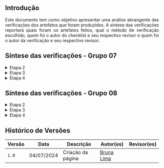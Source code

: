 ## Introdução
<p style="text-align: justify;">Este documento tem como objetivo apresentar uma análise abrangente das verificações dos artefatos que foram produzidos. A síntese das verificações reportará quais foram os artefatos feitos, qual o método de verificação escolhido, quem foi o autor do checklist e seu respectivo revisor e quem foi o autor da verificação e seu respectivo revisor.</p>

## Síntese das verificações - Grupo 07

<details class="abstract">
<summary>Etapa 2</summary>
<p style="text-align: center;"><strong>Verificação Etapa 2</strong></p>
<div style="display: flex; justify-content: center;">
<table>
  <thead>
    <tr>
      <th>Artefato</th>
      <th>Método de Verificação</th>
      <th>Autor do Checklist</th>
      <th>Revisor do Checklist</th>
      <th>Autor da Verificação</th>
      <th>Revisor da Verificação</th>
    </tr>
  </thead>
  <tbody>
    <tr>
      <td>Aspectos Éticos</td>
      <td>Inspeção</td>
      <td>Genilson Silva</td>
      <td>Pedro Henrique</td>
      <td>Bruna Lima</td>
      <td>Pedro Henrique</td>
    </tr>
    <tr>
      <td>Perfil do Usuário</td>
      <td>Inspeção</td>
      <td>Genilson Silva</td>
      <td>Pedro Henrique</td>
      <td>Bruna Lima</td>
      <td>Pedro Henrique</td>
    </tr>
    <tr>
      <td>Personas</td>
      <td>Inspeção</td>
      <td>Genilson Silva</td>
      <td>Pedro Henrique</td>
      <td>Bruna Lima, Daniela Alarcão, Lucas Avelar e Pedro Henrique</td>
      <td>Pedro Henrique</td>
    </tr>
    <tr>
      <td>Cenários</td>
      <td>Inspeção</td>
      <td>Mariana Letícia</td>
      <td>Bruna Lima</td>
      <td>Bruna Lima, Daniela Alarcão, Genilson Silva, Lucas Avelar, Mariana Letícia, Pedro Henrique</td>
      <td>Bruna Lima</td>
    </tr>
    <tr>
      <td>Análise de Tarefas</td>
      <td>Inspeção</td>
      <td>Mariana Letícia</td>
      <td>Bruna Lima</td>
      <td>Bruna Lima, Daniela Alarcão, Genilson Silva, Lucas Avelar, Mariana Letícia, Pedro Henrique</td>
      <td>Bruna Lima</td>
    </tr>
  </tbody>
</table>
</div>
<p style="text-align: center;"><em>Fonte: <a href="https://github.com/danialarcao">Daniela Alarcão</a>, 2024.</em></p>
</details>

<details class="abstract">
<summary>Etapa 3</summary>
<p style="text-align: center;"><strong>Verificação Etapa 3</strong></p>
<div style="display: flex; justify-content: center;">
<table>
  <thead>
    <tr>
      <th>Artefato</th>
      <th>Método de Verificação</th>
      <th>Autor do Checklist</th>
      <th>Revisor do Checklist</th>
      <th>Autor da Verificação</th>
      <th>Revisor da Verificação</th>
    </tr>
  </thead>
  <tbody>
    <tr>
      <td>Guia de Estilo</td>
      <td>Inspeção</td>
      <td>Daniela Alarcão</td>
      <td>Lucas Avelar</td>
      <td>Genilson Silva</td>
      <td>Lucas Avelar</td>
    </tr>
    <tr>
      <td>Metas de Usabilidade</td>
      <td>Inspeção</td>
      <td>Daniela Alarcão</td>
      <td>Lucas Avelar</td>
      <td>Genilson Silva</td>
      <td>Lucas Avelar</td>
    </tr>
    <tr>
      <td>Princípios Gerais do Projeto</td>
      <td>Inspeção</td>
      <td>Daniela Alarcão</td>
      <td>Lucas Avelar</td>
      <td>Pedro Henrique</td>
      <td>Lucas Avelar</td>
    </tr>
    <tr>
      <td>Características da Plataforma</td>
      <td>Inspeção</td>
      <td>Bruna Lima</td>
      <td>Mariana Letícia</td>
      <td>Pedro Henrique</td>
      <td>Mariana Letícia</td>
    </tr>
  </tbody>
</table>
</div>
<p style="text-align: center;"><em>Fonte: <a href="https://github.com/danialarcao">Daniela Alarcão</a>, 2024.</em></p>
</details>

<details class="abstract">
<summary>Etapa 4</summary>
<p style="text-align: center;"><strong>Verificação Etapa 4</strong></p>
<div style="display: flex; justify-content: center;">
<table>
  <thead>
    <tr>
      <th>Artefato</th>
      <th>Método de Verificação</th>
      <th>Autor do Checklist</th>
      <th>Revisor do Checklist</th>
      <th>Autor da Verificação</th>
      <th>Revisor da Verificação</th>
    </tr>
  </thead>
  <tbody>
    <tr>
      <td>Planejamento da Avaliação do Storyboard</td>
      <td>Inspeção</td>
      <td>Bruna Lima</td>
      <td>Mariana Letícia</td>
      <td>Daniela Alarcão</td>
      <td>Mariana Letícia</td>
    </tr>
    <tr>
      <td>Planejamento do Relato dos Resultados do Storyboard</td>
      <td>Inspeção</td>
      <td>Mariana Letícia</td>
      <td>Bruna Lima</td>
      <td>Daniela Alarcão</td>
      <td>Bruna Lima</td>
    </tr>
    <tr>
      <td>Relato dos Resultados da Avaliação do Storyboard</td>
      <td>Inspeção</td>
      <td>Pedro Henrique</td>
      <td>Genilson Silva</td>
      <td>Lucas Avelar</td>
      <td>Genilson Silva</td>
    </tr>
    <tr>
      <td>Planejamento da Avaliação da Análise de Tarefas</td>
      <td>Inspeção</td>
      <td>Pedro Henrique</td>
      <td>Genilson Silva</td>
      <td>Lucas Avelar</td>
      <td>Genilson Silva</td>
    </tr>
      <tr>
      <td>Planejamento do Relato dos Resultados da Análise de Tarefas</td>
      <td>Inspeção</td>
      <td>Pedro Henrique</td>
      <td>Genilson Silva</td>
      <td>Mariana Letícia</td>
      <td>Genilson Silva</td>
    </tr>
    </tr>
      <tr>
      <td>Relato da Avaliação da Análise de Tarefa</td>
      <td>Inspeção</td>
      <td>Lucas Avelar</td>
      <td>Daniela Alarcão</td>
      <td>Mariana Letícia</td>
      <td>Daniela Alarcão</td>
    </tr>
    </tr>
      <tr>
      <td>Planejamento da Avaliação do Protótipo de Papel</td>
      <td>Inspeção</td>
      <td>Lucas Avelar</td>
      <td>Daniela Alarcão</td>
      <td>Mariana Letícia</td>
      <td>Daniela Alarcão</td>
    </tr>
    </tr>
      <tr>
      <td>Planejamento do Relato dos Resultos da Avaliação do Protótipo de Papel</td>
      <td>Inspeção</td>
      <td>Lucas Avelar</td>
      <td>Daniela Alarcão</td>
      <td>Mariana Letícia</td>
      <td>Daniela Alarcão</td>
    </tr>
  </tbody>
</table>
</div>
<p style="text-align: center;"><em>Fonte: <a href="https://github.com/danialarcao">Daniela Alarcão</a>, 2024.</em></p>
</details>

## Síntese das verificações - Grupo 08

<details class="abstract">
<summary>Etapa 2</summary>
<p style="text-align: center;"><strong>Verificação Etapa 2</strong></p>
<div style="display: flex; justify-content: center;">
<table>
  <thead>
    <tr>
      <th>Artefato</th>
      <th>Método de Verificação</th>
      <th>Autor do Checklist</th>
      <th>Revisor do Checklist</th>
      <th>Autor da Verificação</th>
      <th>Revisor da Verificação</th>
    </tr>
  </thead>
  <tbody>
    <tr>
      <td>Aspectos Éticos</td>
      <td>Inspeção</td>
      <td>Genilson Silva</td>
      <td> - </td>
      <td>Bruna Lima</td>
      <td> - </td>
    </tr>
    <tr>
      <td>Perfil do Usuário</td>
      <td>Inspeção</td>
      <td>Genilson Silva</td>
      <td> - </td>
      <td>Bruna Lima</td>
      <td> - </td>
    </tr>
    <tr>
      <td>Personas</td>
      <td>Inspeção</td>
      <td>Genilson Silva</td>
      <td> - </td>
      <td>Bruna Lima, Daniela Alarcão, Lucas Avelar e Pedro Henrique</td>
      <td> - </td>
    </tr>
    <tr>
      <td>Cenários</td>
      <td>Inspeção</td>
      <td>Mariana Letícia</td>
      <td> - </td>
      <td>Bruna Lima, Daniela Alarcão, Genilson Silva, Lucas Avelar, Mariana Letícia, Pedro Henrique</td>
      <td> - </td>
    </tr>
    <tr>
      <td>Análise de Tarefas</td>
      <td>Inspeção</td>
      <td>Mariana Letícia</td>
      <td> - </td>
      <td>Bruna Lima, Daniela Alarcão, Genilson Silva, Lucas Avelar, Mariana Letícia, Pedro Henrique</td>
      <td> - </td>
    </tr>
  </tbody>
</table>
</div>
<p style="text-align: center;"><em>Fonte: <a href="https://github.com/danialarcao">Daniela Alarcão</a>, 2024.</em></p>
</details>

<details class="abstract">
<summary>Etapa 3</summary>
<p style="text-align: center;"><strong>Verificação Etapa 3</strong></p>
<div style="display: flex; justify-content: center;">
<table>
  <thead>
    <tr>
      <th>Artefato</th>
      <th>Método de Verificação</th>
      <th>Autor do Checklist</th>
      <th>Revisor do Checklist</th>
      <th>Autor da Verificação</th>
      <th>Revisor da Verificação</th>
    </tr>
  </thead>
  <tbody>
    <tr>
      <td>Guia de Estilo</td>
      <td>Inspeção</td>
      <td>Daniela Alarcão</td>
      <td> - </td>
      <td>Genilson Silva</td>
      <td> - </td>
    </tr>
    <tr>
      <td>Metas de Usabilidade</td>
      <td>Inspeção</td>
      <td>Daniela Alarcão</td>
      <td> - </td>
      <td>Genilson Silva</td>
      <td> - </td>
    </tr>
    <tr>
      <td>Princípios Gerais do Projeto</td>
      <td>Inspeção</td>
      <td>Daniela Alarcão</td>
      <td> - </td>
      <td>Pedro Henrique</td>
      <td> - </td>
    </tr>
    <tr>
      <td>Características Gerais da Plataforma</td>
      <td>Inspeção</td>
      <td>Daniela Alarcão</td>
      <td> - </td>
      <td>Pedro Henrique</td>
      <td> - </td>
    </tr>
  </tbody>
</table>
</div>
<p style="text-align: center;"><em>Fonte: <a href="https://github.com/danialarcao">Daniela Alarcão</a>, 2024.</em></p>
</details>

<details class="abstract">
<summary>Etapa 4</summary>
<p style="text-align: center;"><strong>Verificação Etapa 4</strong></p>
<div style="display: flex; justify-content: center;">
<table>
  <thead>
    <tr>
      <th>Artefato</th>
      <th>Método de Verificação</th>
      <th>Autor do Checklist</th>
      <th>Revisor do Checklist</th>
      <th>Autor da Verificação</th>
      <th>Revisor da Verificação</th>
    </tr>
  </thead>
  <tbody>
    <tr>
      <td>Planejamento da Avaliação do Storyboard</td>
      <td>Inspeção</td>
      <td>Bruna Lima</td>
      <td> - </td>
      <td>Daniela Alarcão</td>
      <td> - </td>
    </tr>
    <tr>
      <td>Planejamento do Relato dos Resultados do Storyboard</td>
      <td>Inspeção</td>
      <td>Mariana Letícia</td>
      <td> - </td>
      <td>Daniela Alarcão</td>
      <td> - </td>
    </tr>
    <tr>
      <td>Relato dos Resultados da Avaliação do Storyboard</td>
      <td>Inspeção</td>
      <td>Pedro Henrique</td>
      <td> - </td>
      <td>Lucas Avelar</td>
      <td> - </td>
    </tr>
    <tr>
      <td>Planejamento da Avaliação da Análise de Tarefas</td>
      <td>Inspeção</td>
      <td>Pedro Henrique</td>
      <td> - </td>
      <td>Lucas Avelar</td>
      <td> - </td>
    </tr>
      <tr>
      <td>Planejamento do Relato dos Resultados da Análise de Tarefas</td>
      <td>Inspeção</td>
      <td>Pedro Henrique</td>
      <td> - </td>
      <td>Genilson Silva</td>
      <td> - </td>
    </tr>
    </tr>
      <tr>
      <td>Relato da Avaliação da Análise de Tarefa</td>
      <td>Inspeção</td>
      <td>Lucas Avelar</td>
      <td> - </td>
      <td>Mariana Letícia</td>
      <td> - </td>
    </tr>
    </tr>
      <tr>
      <td>Planejamento da Avaliação do Protótipo de Papel</td>
      <td>Inspeção</td>
      <td>Lucas Avelar</td>
      <td> - </td>
      <td>Mariana Letícia</td>
      <td> - </td>
    </tr>
    </tr>
    <tr>
      <td>Planejamento do Relato dos Resultos da Avaliação do Protótipo de Papel</td>
      <td>Inspeção</td>
      <td>Lucas Avelar</td>
      <td> - </td>
      <td>Mariana Letícia</td>
      <td> - </td>
    </tr>
  </tbody>
</table>
</div>
<p style="text-align: center;"><em>Fonte: <a href="https://github.com/danialarcao">Daniela Alarcão</a>, 2024.</em></p>
</details>

## Histórico de Versões

| Versão  | Data       | Descrição                 | Autor(es)                                | Revisor(es)                                    |
| ------- | :--------: | ------------------------- | ---------------------------------------- | ---------------------------------------------- |
| `1.0`   | 04/07/2024 | Criação da página         | [Bruna Lima](https://github.com/libruna) | |